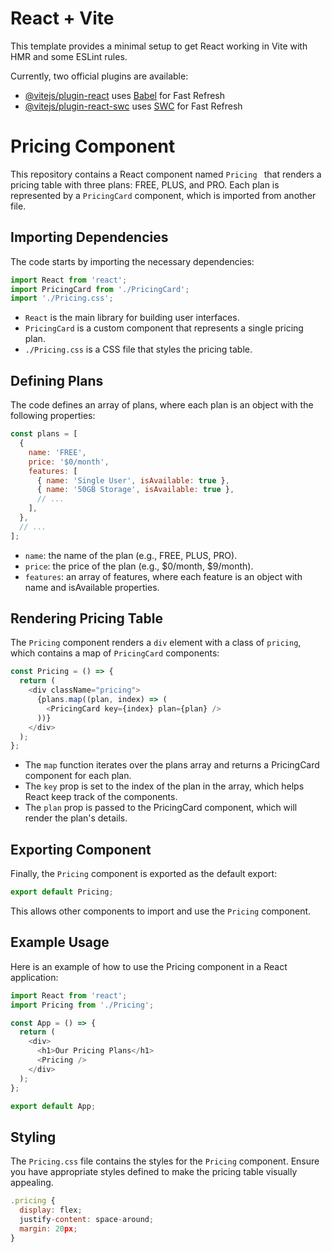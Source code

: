 # React + Vite

This template provides a minimal setup to get React working in Vite with HMR and some ESLint rules.

Currently, two official plugins are available:

- [@vitejs/plugin-react](https://github.com/vitejs/vite-plugin-react/blob/main/packages/plugin-react/README.md) uses [Babel](https://babeljs.io/) for Fast Refresh
- [@vitejs/plugin-react-swc](https://github.com/vitejs/vite-plugin-react-swc) uses [SWC](https://swc.rs/) for Fast Refresh

# Pricing Component

This repository contains a React component named `Pricing
` that renders a pricing table with three plans: FREE, PLUS, and PRO. Each plan is represented by a `PricingCard` component, which is imported from another file.

## Importing Dependencies

The code starts by importing the necessary dependencies:

```javascript
import React from 'react';
import PricingCard from './PricingCard';
import './Pricing.css';

```
- `React` is the main library for building user interfaces.
- `PricingCard` is a custom component that represents a single pricing plan.
- `./Pricing.css` is a CSS file that styles the pricing table.

## Defining Plans

The code defines an array of plans, where each plan is an object with the following properties:

```javascript
const plans = [
  {
    name: 'FREE',
    price: '$0/month',
    features: [
      { name: 'Single User', isAvailable: true },
      { name: '50GB Storage', isAvailable: true },
      // ...
    ],
  },
  // ...
];

```

- `name`: the name of the plan (e.g., FREE, PLUS, PRO).
- `price`: the price of the plan (e.g., $0/month, $9/month).
- `features`: an array of features, where each feature is an object with name and isAvailable properties.

## Rendering Pricing Table

The `Pricing` component renders a `div` element with a class of `pricing`, which contains a map of `PricingCard` components:

```javascript
const Pricing = () => {
  return (
    <div className="pricing">
      {plans.map((plan, index) => (
        <PricingCard key={index} plan={plan} />
      ))}
    </div>
  );
};

```
- The `map` function iterates over the plans array and returns a PricingCard component for each plan.
- The `key` prop is set to the index of the plan in the array, which helps React keep track of the components.
- The `plan` prop is passed to the PricingCard component, which will render the plan's details.

## Exporting Component

Finally, the `Pricing` component is exported as the default export:

```javascript
export default Pricing;
```
This allows other components to import and use the `Pricing` component.

## Example Usage

Here is an example of how to use the Pricing component in a React application:

```javascript
import React from 'react';
import Pricing from './Pricing';

const App = () => {
  return (
    <div>
      <h1>Our Pricing Plans</h1>
      <Pricing />
    </div>
  );
};

export default App;

```
## Styling

The `Pricing.css` file contains the styles for the `Pricing` component. Ensure you have appropriate styles defined to make the pricing table visually appealing.

```javascript
.pricing {
  display: flex;
  justify-content: space-around;
  margin: 20px;
}

```